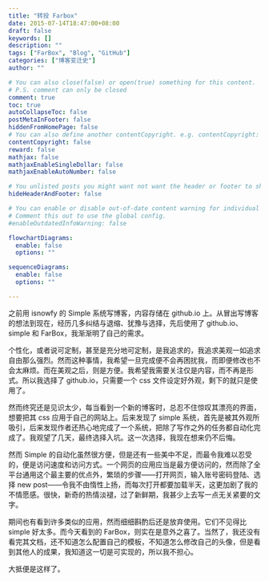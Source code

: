 ```yaml
---
title: "转投 Farbox"
date: 2015-07-14T18:47:00+08:00
draft: false
keywords: []
description: ""
tags: ["FarBox", "Blog", "GitHub"]
categories: ["博客变迁史"]
author: ""

# You can also close(false) or open(true) something for this content.
# P.S. comment can only be closed
comment: true
toc: true
autoCollapseToc: false
postMetaInFooter: false
hiddenFromHomePage: false
# You can also define another contentCopyright. e.g. contentCopyright: "This is another copyright."
contentCopyright: false
reward: false
mathjax: false
mathjaxEnableSingleDollar: false
mathjaxEnableAutoNumber: false

# You unlisted posts you might want not want the header or footer to show
hideHeaderAndFooter: false

# You can enable or disable out-of-date content warning for individual post.
# Comment this out to use the global config.
#enableOutdatedInfoWarning: false

flowchartDiagrams:
  enable: false
  options: ""

sequenceDiagrams: 
  enable: false
  options: ""

---
```


之前用 isnowfy 的 Simple 系统写博客，内容存储在 github.io 上。从冒出写博客的想法到现在，经历几多纠结与退缩、犹豫与选择，先后使用了 github.io、simple 和 FarBox，我渐渐明了自己的需求。

个性化，或者说可定制，甚至是充分地可定制，是我追求的，我追求美观一如追求自由那么强烈。然而这种事情，我希望一旦完成便不会再困扰我，而即便修改也不会太麻烦。而在美观之后，则是方便。我希望我需要关注仅是内容，而不再是形式。所以我选择了 github.io，只需要一个 css 文件设定好外观，剩下的就只是使用了。

然而终究还是见识太少，每当看到一个新的博客时，总忍不住惊叹其漂亮的界面，想要把其 css 应用于自己的网站上。后来发现了 simple 系统，首先是被其外观所吸引，后来发现作者还热心地完成了一个系统，把除了写作之外的任务都自动化完成了。我观望了几天，最终选择入坑。这一次选择，我现在想来仍不后悔。

然而 Simple 的自动化虽然很方便，但是还有一些美中不足，而最令我难以忍受的，便是访问速度和访问方式。一个网页的应用应当是最方便访问的，然而除了全平台通用这个最主要的优点外，繁琐的步骤——打开网页，输入账号密码登陆、选择 new post——令我不由惰性上扬，而每次打开都要加载半天，这更加剧了我的不情愿感。很快，新奇的热情淡褪，过了新鲜期，我甚少上去写一点无关紧要的文字。

期间也有看到许多类似的应用，然而细细斟酌后还是放弃使用。它们不见得比 simple 好太多。而今天看到的 FarBox，则实在是意外之喜了。当然了，我还没有看完其文档，还不知道怎么配置自己的模板，不知道怎么修改自己的头像，但是看到其他人的成果，我知道这一切是可实现的，所以我不担心。

大抵便是这样了。